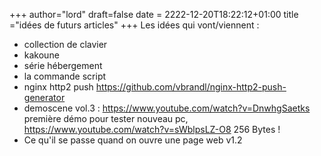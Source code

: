 +++
author="lord"
draft=false
date = 2222-12-20T18:22:12+01:00
title ="idées de futurs articles"
+++
Les idées qui vont/viennent :

  - collection de clavier
  - kakoune
  - série hébergement
  - la commande script
  - nginx http2 push https://github.com/vbrandl/nginx-http2-push-generator
  - demoscene vol.3 : https://www.youtube.com/watch?v=DnwhgSaetks première démo pour tester nouveau pc, https://www.youtube.com/watch?v=sWblpsLZ-O8 256 Bytes !
  - Ce qu'il se passe quand on ouvre une page web v1.2
